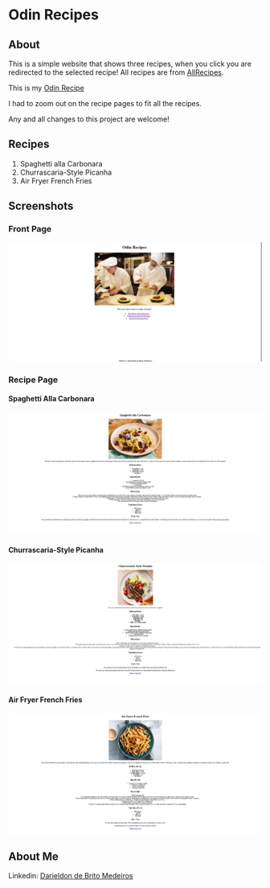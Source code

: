 # Odin Recipes

## About

This is a simple website that shows three recipes, when you click you are redirected to the selected recipe! All recipes are from [AllRecipes](https://www.allrecipes.com).

This is my [Odin Recipe](https://darieldonmedeiros.github.io/odin-recipes/)

I had to zoom out on the recipe pages to fit all the recipes.

Any and all changes to this project are welcome!

## Recipes

1. Spaghetti alla Carbonara
2. Churrascaria-Style Picanha
3. Air Fryer French Fries

## Screenshots

### Front Page
![FrontPage](./assets/Front-Page.png)
### Recipe Page

#### Spaghetti Alla Carbonara
![Carbonara](./assets/Carbonara-Page.png)
#### Churrascaria-Style Picanha
![Picanha](./assets/Picanha-Page.png)
#### Air Fryer French Fries
![Fries](./assets/Fries-Page.png)
## About Me

Linkedin: [Darieldon de Brito Medeiros](https://www.linkedin.com/in/darieldon-de-brito-medeiros/)
